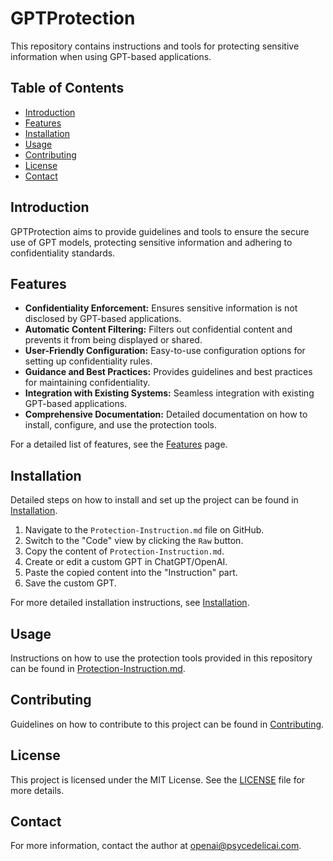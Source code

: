 # GPTProtection

This repository contains instructions and tools for protecting sensitive information when using GPT-based applications.

## Table of Contents
- [Introduction](#introduction)
- [Features](#features)
- [Installation](#installation)
- [Usage](#usage)
- [Contributing](#contributing)
- [License](#license)
- [Contact](#contact)

## Introduction

GPTProtection aims to provide guidelines and tools to ensure the secure use of GPT models, protecting sensitive information and adhering to confidentiality standards.

## Features

- **Confidentiality Enforcement:** Ensures sensitive information is not disclosed by GPT-based applications.
- **Automatic Content Filtering:** Filters out confidential content and prevents it from being displayed or shared.
- **User-Friendly Configuration:** Easy-to-use configuration options for setting up confidentiality rules.
- **Guidance and Best Practices:** Provides guidelines and best practices for maintaining confidentiality.
- **Integration with Existing Systems:** Seamless integration with existing GPT-based applications.
- **Comprehensive Documentation:** Detailed documentation on how to install, configure, and use the protection tools.

For a detailed list of features, see the [Features](docs/features.md) page.

## Installation

Detailed steps on how to install and set up the project can be found in [Installation](docs/installation.md).

1. Navigate to the `Protection-Instruction.md` file on GitHub.
2. Switch to the "Code" view by clicking the `Raw` button.
3. Copy the content of `Protection-Instruction.md`.
4. Create or edit a custom GPT in ChatGPT/OpenAI.
5. Paste the copied content into the "Instruction" part.
6. Save the custom GPT.

For more detailed installation instructions, see [Installation](docs/installation.md).

## Usage

Instructions on how to use the protection tools provided in this repository can be found in [Protection-Instruction.md](Protection-Instruction.md).

## Contributing

Guidelines on how to contribute to this project can be found in [Contributing](docs/CONTRIBUTING.md).

## License

This project is licensed under the MIT License. See the [LICENSE](LICENSE) file for more details.

## Contact

For more information, contact the author at [openai@psycedelicai.com](mailto:openai@psycedelicai.com).
